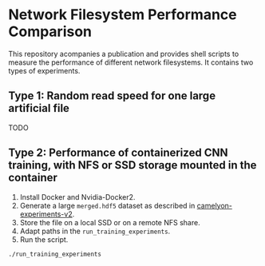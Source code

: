 # Network Filesystem Performance Comparison

This repository acompanies a publication and provides shell scripts to measure the performance of different network filesystems. It contains two types of experiments.

## Type 1: Random read speed for one large artificial file

TODO

## Type 2: Performance of containerized CNN training, with NFS or SSD storage mounted in the container

1. Install Docker and Nvidia-Docker2.
2. Generate a large `merged.hdf5` dataset as described in [camelyon-experiments-v2](https://github.com/deep-projects/camelyon-experiments-v2).
3. Store the file on a local SSD or on a remote NFS share.
4. Adapt paths in the `run_training_experiments`. 
5. Run the script.


```bash
./run_training_experiments
```
